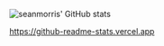 ![seanmorris' GitHub stats](https://github-readme-stats.vercel.app/api?username=seanmorris&show_icons=true&theme=transparent)

https://github-readme-stats.vercel.app

<!--
**seanmorris/seanmorris** is a ✨ _special_ ✨ repository because its `README.md` (this file) appears on your GitHub profile.

Here are some ideas to get you started:

- 🔭 I’m currently working on ...
- 🌱 I’m currently learning ...
- 👯 I’m looking to collaborate on ...
- 🤔 I’m looking for help with ...
- 💬 Ask me about ...
- 📫 How to reach me: ...
- 😄 Pronouns: ...
- ⚡ Fun fact: ...
-->
